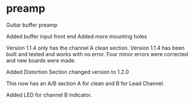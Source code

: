 # preamp
Guitar buffer preamp

Added buffer input front end
Added more mounting holes

Version 1.1.4 only has the channel A clean section.
Version 1.1.4 has been built and tested and works with no error. Four minor errors were corrected and new boards were made.


Added Distortion Section
changed version to 1.2.0

This now has an A/B section A for clean and B for Lead Channel. 

Added LED for channel B indicator.


